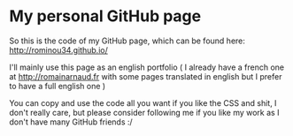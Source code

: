 # My personal GitHub page

So this is the code of my GitHub page, which can be found here:
http://rominou34.github.io/

I'll mainly use this page as an english portfolio ( I already have a french one
at http://romainarnaud.fr with some pages translated in english but I prefer
to have a full english one )

You can copy and use the code all you want if you like the CSS and shit, I don't
really care, but please consider following me if you like my work as I don't
have many GitHub friends :/
